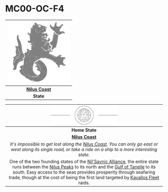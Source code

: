 # MC00-OC-F4

| <img src="https://raw.githubusercontent.com/jesskelsall/astarus-images/main/symbols/43647483a51e18e4.png" height="200" /> |
|:---:|
| **[Nilus Coast](../civilisations/nilsavnic-alliance/states/nilus-coast.md)** |
| **State** |

| <img src="../images/card-icons/familia-vulpes.png" height="60" /> |
|:---:|
| **Home State** |
| **[Nilus Coast](../civilisations/nilsavnic-alliance/states/nilus-coast.md)** |
| *It's impossible to get lost along the [Nilus Coast](../civilisations/nilsavnic-alliance/states/nilus-coast.md). You can only go east or west along its single road, or take a ride on a ship to a more interesting state.* |
| One of the two founding states of the [Nil'Savnic Alliance](../civilisations/nilsavnic-alliance/nilsavnic-alliance.md), the entire state runs between the [Nilus Peaks](../places/topography/mountains/nilus-peaks.md) to its north and the [Gulf of Tanelle](../places/topography/seas-bays/gulf-of-tanelle.md) to its south. Easy access to the seas provides prosperity through seafaring trade, though at the cost of being the first land targeted by [Kavallos Fleet](../civilisations/kavallos-fleet/kavallos-fleet.md) raids. |
